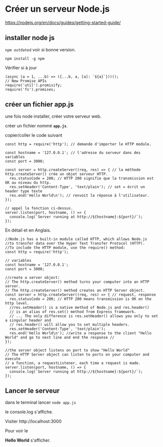 # Créer un serveur Node.js

https://nodejs.org/en/docs/guides/getting-started-guide/

## installer node js

`npm outdated` voir si bonne version.

`npm install -g npm`



Vérifier si à jour
```
(async (a = 1, ...b) => ({...b, a, [a]: `${a}`}))();
​// New Promise APIs
require('util').promisify;
require('fs').promises;
```

## créer un fichier app.js

une fois node installer, créer votre serveur web.

créer un fichier nommé **`app.js`**.

copier/coller le code suivant


```
const http = require('http'); // demande d'importer le HTTP module.

const hostname = '127.0.0.1'; // l'adresse du serveur dans des variables
const port = 3000;

const server = http.createServer((req, res) => { // la méthode http.createServer() crée un objet serveur HTTP.
  res.statusCode = 200; // HTTP 200 signifie que la transmission est OK au niveau du http.
  res.setHeader('Content-Type', 'text/plain'); // set = écrit un header type texte
  res.end('Hello World\n'); // renvoit la réponse à l'utilisateur.
});

// appel la fonction ci-dessus.
server.listen(port, hostname, () => {
  console.log(`Server running at http://${hostname}:${port}/`);
});
```

En détail et en Anglais.
```
//Node.js has a built-in module called HTTP, which allows Node.js 
//to transfer data over the Hyper Text Transfer Protocol (HTTP).
//To include the HTTP module, use the require() method:
const http = require('http');

// variables
const hostname = '127.0.0.1';
const port = 3000;

//create a server object:
// The http.createServer() method turns your computer into an HTTP server.
// The http.createServer() method creates an HTTP Server object.
const server = http.createServer((req, res) => { // request, response
  res.statusCode = 200; // HTTP 200 means transmission is OK on the http level.
  //res.setHeader() is a native method of Node.js and res.header()
  // is an alias of res.set() method from Express framework.
  // ... The only difference is res.setHeader() allows you only to set a singular header and 
  // res.header() will allow you to set multiple headers.
  res.setHeader('Content-Type', 'text/plain');
  res.end('Hello World\n'); //write a response to the client "Hello World" and go to next line and end the response //
});

//the server object listens on port to show "Hello World"
// The HTTP Server object can listen to ports on your computer and execute
// a function, a requestListener, each time a request is made.
server.listen(port, hostname, () => {
  console.log(`Server running at http://${hostname}:${port}/`);
});
```

## Lancer le serveur

dans le terminal lancer `node app.js`

le console.log s'affiche.

Visiter http://localhost:3000

Pour voir le 

**Hello World** s'afficher.
